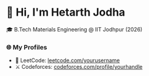 # 👋 Hi, I'm Hetarth Jodha

🎓 B.Tech Materials Engineering @ IIT Jodhpur (2026)    

### 🌐 My Profiles
- 🧠 LeetCode: [leetcode.com/yourusername](https://leetcode.com/u/hetarthjodha/)
- ⚔️ Codeforces: [codeforces.com/profile/yourhandle](https://codeforces.com/profile/Rathore_21)
